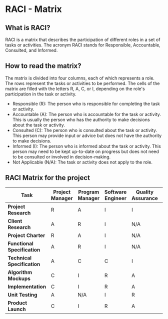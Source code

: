 # RACI - Matrix 

## What is RACI?

RACI is a matrix that describes the participation of different roles in a set of tasks or activities. The acronym RACI stands for Responsible, Accountable, Consulted, and Informed.

## How to read the matrix?

The matrix is divided into four columns, each of which represents a role. The rows represent the tasks or activities to be performed. The cells of the matrix are filled with the letters R, A, C, or I, depending on the role's participation in the task or activity.

- Responsible (R): The person who is responsible for completing the task or activity.
- Accountable (A): The person who is accountable for the task or activity. This is usually the person who has the authority to make decisions about the task or activity.
- Consulted (C): The person who is consulted about the task or activity. This person may provide input or advice but does not have the authority to make decisions.
- Informed (I): The person who is informed about the task or activity. This person may need to be kept up-to-date on progress but does not need to be consulted or involved in decision-making.
- Not Applicable (N/A): The task or activity does not apply to the role.

## RACI Matrix for the project

| Task | Project Manager | Program Manager | Software Engineer | Quality Assurance | Technical Leader |
| ---- | --------------- | --------------- | ----------------- | ----------------- | ---------------- |
| **Project Research** | R | A | I | I | C |
| **Client Research** | A | R | I | N/A | C |
| **Project Charter** | R | A | I | N/A | I |
| **Functional Specification** | A | R | I | N/A | C |
| **Technical Specification** | A | C | C | I | R |
| **Algorithm Mockups** | C | I | R | A | C |
| **Implementation** | C | I | R | A | C |
| **Unit Testing** | A | N/A | I | R | C |
| **Product Launch** | C | I | R | A | C |
